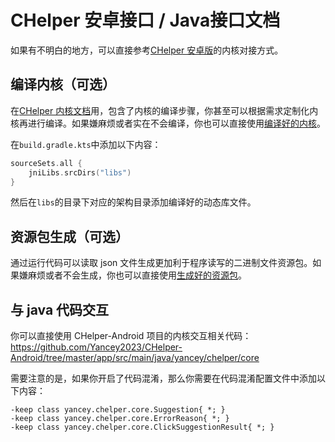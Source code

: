 # CHelper 安卓接口 / Java接口文档

如果有不明白的地方，可以直接参考[CHelper 安卓版](https://github.com/Yancey2023/CHelper-Android)的内核对接方式。

## 编译内核（可选）

在[CHelper 内核文档](./core.md)用，包含了内核的编译步骤，你甚至可以根据需求定制化内核再进行编译。如果嫌麻烦或者实在不会编译，你也可以直接使用[编译好的内核](https://github.com/Yancey2023/CHelper-Android/raw/refs/heads/master/app/libs/arm64-v8a/libCHelperAndroid.so)。

在`build.gradle.kts`中添加以下内容：

```kt
sourceSets.all {
    jniLibs.srcDirs("libs")
}
```

然后在`libs`的目录下对应的架构目录添加编译好的动态库文件。

## 资源包生成（可选）

通过运行代码可以读取 json 文件生成更加利于程序读写的二进制文件资源包。如果嫌麻烦或者不会生成，你也可以直接使用[生成好的资源包](https://github.com/Yancey2023/CHelper-Android/tree/master/app/src/main/assets/cpack)。

## 与 java 代码交互

你可以直接使用 CHelper-Android 项目的内核交互相关代码：<https://github.com/Yancey2023/CHelper-Android/tree/master/app/src/main/java/yancey/chelper/core>

需要注意的是，如果你开启了代码混淆，那么你需要在代码混淆配置文件中添加以下内容：

```plain
-keep class yancey.chelper.core.Suggestion{ *; }
-keep class yancey.chelper.core.ErrorReason{ *; }
-keep class yancey.chelper.core.ClickSuggestionResult{ *; }
```
